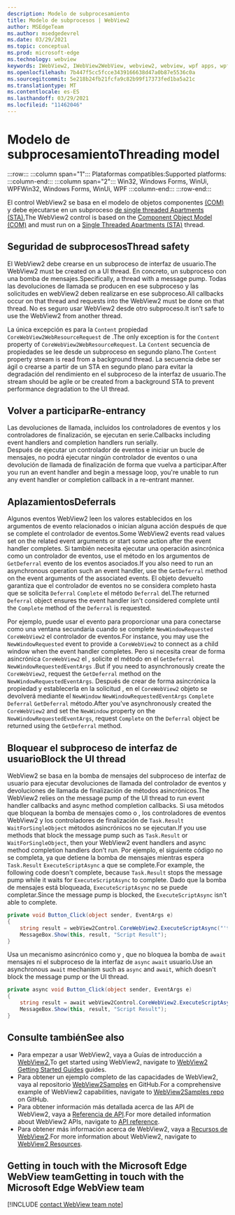 ```yaml
---
description: Modelo de subprocesamiento
title: Modelo de subprocesos | WebView2
author: MSEdgeTeam
ms.author: msedgedevrel
ms.date: 03/29/2021
ms.topic: conceptual
ms.prod: microsoft-edge
ms.technology: webview
keywords: IWebView2, IWebView2WebView, webview2, webview, wpf apps, wpf, edge, ICoreWebView2, ICoreWebView2Host, controlador de explorador, edge html
ms.openlocfilehash: 7b447f5cc5fcce3439166638d47a0b87e5536c0a
ms.sourcegitcommit: 5e218b24fb21fcfa9c82b99f17373fed1ba5a21c
ms.translationtype: MT
ms.contentlocale: es-ES
ms.lasthandoff: 03/29/2021
ms.locfileid: "11462046"
---
```

# <a name="threading-model"></a><span data-ttu-id="a8b9e-104">Modelo de subprocesamiento</span><span class="sxs-lookup"><span data-stu-id="a8b9e-104">Threading model</span></span> 

:::row:::
   :::column span="1":::
      <span data-ttu-id="a8b9e-105">Plataformas compatibles:</span><span class="sxs-lookup"><span data-stu-id="a8b9e-105">Supported platforms:</span></span>
   :::column-end:::
   :::column span="2":::
      <span data-ttu-id="a8b9e-106">Win32, Windows Forms, WinUi, WPF</span><span class="sxs-lookup"><span data-stu-id="a8b9e-106">Win32, Windows Forms, WinUi, WPF</span></span>
   :::column-end:::
:::row-end:::  

<span data-ttu-id="a8b9e-107">El control WebView2 se basa en el modelo de objetos componentes [(COM)][WindowsWin32ComTheComponentObjectModel] y debe ejecutarse en un subproceso [de single threaded Apartments (STA).][WindowsWin32ComSingleThreadedApartments]</span><span class="sxs-lookup"><span data-stu-id="a8b9e-107">The WebView2 control is based on the [Component Object Model (COM)][WindowsWin32ComTheComponentObjectModel] and must run on a [Single Threaded Apartments (STA)][WindowsWin32ComSingleThreadedApartments] thread.</span></span>  

## <a name="thread-safety"></a><span data-ttu-id="a8b9e-108">Seguridad de subprocesos</span><span class="sxs-lookup"><span data-stu-id="a8b9e-108">Thread safety</span></span>  

<span data-ttu-id="a8b9e-109">El WebView2 debe crearse en un subproceso de interfaz de usuario.</span><span class="sxs-lookup"><span data-stu-id="a8b9e-109">The WebView2 must be created on a UI thread.</span></span>  <span data-ttu-id="a8b9e-110">En concreto, un subproceso con una bomba de mensajes.</span><span class="sxs-lookup"><span data-stu-id="a8b9e-110">Specifically, a thread with a message pump.</span></span>  <span data-ttu-id="a8b9e-111">Todas las devoluciones de llamada se producen en ese subproceso y las solicitudes en webView2 deben realizarse en ese subproceso.</span><span class="sxs-lookup"><span data-stu-id="a8b9e-111">All callbacks occur on that thread and requests into the WebView2 must be done on that thread.</span></span>  <span data-ttu-id="a8b9e-112">No es seguro usar WebView2 desde otro subproceso.</span><span class="sxs-lookup"><span data-stu-id="a8b9e-112">It isn't safe to use the WebView2 from another thread.</span></span>  

<span data-ttu-id="a8b9e-113">La única excepción es para la `Content` propiedad `CoreWebView2WebResourceRequest` de .</span><span class="sxs-lookup"><span data-stu-id="a8b9e-113">The only exception is for the `Content` property of `CoreWebView2WebResourceRequest`.</span></span>  <span data-ttu-id="a8b9e-114">La `Content` secuencia de propiedades se lee desde un subproceso en segundo plano.</span><span class="sxs-lookup"><span data-stu-id="a8b9e-114">The `Content` property stream is read from a background thread.</span></span>  <span data-ttu-id="a8b9e-115">La secuencia debe ser ágil o crearse a partir de un STA en segundo plano para evitar la degradación del rendimiento en el subproceso de la interfaz de usuario.</span><span class="sxs-lookup"><span data-stu-id="a8b9e-115">The stream should be agile or be created from a background STA to prevent performance degradation to the UI thread.</span></span>  

## <a name="re-entrancy"></a><span data-ttu-id="a8b9e-116">Volver a participar</span><span class="sxs-lookup"><span data-stu-id="a8b9e-116">Re-entrancy</span></span>  

<span data-ttu-id="a8b9e-117">Las devoluciones de llamada, incluidos los controladores de eventos y los controladores de finalización, se ejecutan en serie.</span><span class="sxs-lookup"><span data-stu-id="a8b9e-117">Callbacks including event handlers and completion handlers run serially.</span></span>  
<span data-ttu-id="a8b9e-118">Después de ejecutar un controlador de eventos e iniciar un bucle de mensajes, no podrá ejecutar ningún controlador de eventos o una devolución de llamada de finalización de forma que vuelva a participar.</span><span class="sxs-lookup"><span data-stu-id="a8b9e-118">After you run an event handler and begin a message loop, you're unable to run any event handler or completion callback in a re-entrant manner.</span></span>  

## <a name="deferrals"></a><span data-ttu-id="a8b9e-119">Aplazamientos</span><span class="sxs-lookup"><span data-stu-id="a8b9e-119">Deferrals</span></span>  

<span data-ttu-id="a8b9e-120">Algunos eventos WebView2 leen los valores establecidos en los argumentos de evento relacionados o inician alguna acción después de que se complete el controlador de eventos.</span><span class="sxs-lookup"><span data-stu-id="a8b9e-120">Some WebView2 events read values set on the related event arguments or start some action after the event handler completes.</span></span>  <span data-ttu-id="a8b9e-121">Si también necesita ejecutar una operación asincrónica como un controlador de eventos, use el método en los argumentos de `GetDeferral` evento de los eventos asociados.</span><span class="sxs-lookup"><span data-stu-id="a8b9e-121">If you also need to run an asynchronous operation such an event handler, use the `GetDeferral` method on the event arguments of the associated events.</span></span>  <span data-ttu-id="a8b9e-122">El objeto devuelto garantiza que el controlador de eventos no se considera completo hasta que se solicita `Deferral` `Complete` el método `Deferral` del.</span><span class="sxs-lookup"><span data-stu-id="a8b9e-122">The returned `Deferral` object ensures the event handler isn't considered complete until the `Complete` method of the `Deferral` is requested.</span></span>  

<span data-ttu-id="a8b9e-123">Por ejemplo, puede usar el evento para proporcionar una para conectarse como una ventana secundaria cuando se complete `NewWindowRequested` `CoreWebView2` el controlador de eventos.</span><span class="sxs-lookup"><span data-stu-id="a8b9e-123">For instance, you may use the `NewWindowRequested` event to provide a `CoreWebView2` to connect as a child window when the event handler completes.</span></span>  <span data-ttu-id="a8b9e-124">Pero si necesita crear de forma asincrónica `CoreWebView2` el , solicite el método en el `GetDeferral` `NewWindowRequestedEventArgs` .</span><span class="sxs-lookup"><span data-stu-id="a8b9e-124">But if you need to asynchronously create the `CoreWebView2`, request the `GetDeferral` method on the `NewWindowRequestedEventArgs`.</span></span>  <span data-ttu-id="a8b9e-125">Después de crear de forma asincrónica la propiedad y establecerla en la solicitud , en el `CoreWebView2` objeto se devolverá mediante el `NewWindow` `NewWindowRequestedEventArgs` `Complete` `Deferral` `GetDeferral` método.</span><span class="sxs-lookup"><span data-stu-id="a8b9e-125">After you've asynchronously created the `CoreWebView2` and set the `NewWindow` property on the `NewWindowRequestedEventArgs`, request `Complete` on the `Deferral` object be returned using the `GetDeferral` method.</span></span>  

## <a name="block-the-ui-thread"></a><span data-ttu-id="a8b9e-126">Bloquear el subproceso de interfaz de usuario</span><span class="sxs-lookup"><span data-stu-id="a8b9e-126">Block the UI thread</span></span>  

<span data-ttu-id="a8b9e-127">WebView2 se basa en la bomba de mensajes del subproceso de interfaz de usuario para ejecutar devoluciones de llamada del controlador de eventos y devoluciones de llamada de finalización de métodos asincrónicos.</span><span class="sxs-lookup"><span data-stu-id="a8b9e-127">The WebView2 relies on the message pump of the UI thread to run event handler callbacks and async method completion callbacks.</span></span>  <span data-ttu-id="a8b9e-128">Si usa métodos que bloquean la bomba de mensajes como o , los controladores de eventos WebView2 y los controladores de finalización de `Task.Result` `WaitForSingleObject` métodos asincrónicos no se ejecutan.</span><span class="sxs-lookup"><span data-stu-id="a8b9e-128">If you use methods that block the message pump such as `Task.Result` or `WaitForSingleObject`, then your WebView2 event handlers and async method completion handlers don't run.</span></span>  <span data-ttu-id="a8b9e-129">Por ejemplo, el siguiente código no se completa, ya que detiene la bomba de mensajes mientras espera `Task.Result` `ExecuteScriptAsync` a que se complete.</span><span class="sxs-lookup"><span data-stu-id="a8b9e-129">For example, the following code doesn't complete, because `Task.Result` stops the message pump while it waits for `ExecuteScriptAsync` to complete.</span></span>  <span data-ttu-id="a8b9e-130">Dado que la bomba de mensajes está bloqueada, `ExecuteScriptAsync` no se puede completar.</span><span class="sxs-lookup"><span data-stu-id="a8b9e-130">Since the message pump is blocked, the `ExecuteScriptAsync` isn't able to complete.</span></span>   

```csharp
private void Button_Click(object sender, EventArgs e)
{
    string result = webView2Control.CoreWebView2.ExecuteScriptAsync("'test'").Result;
    MessageBox.Show(this, result, "Script Result");
}
```  

<span data-ttu-id="a8b9e-131">Usa un mecanismo asincrónico como y , que no bloquea la bomba de `await` mensajes ni el subproceso de la interfaz de `async` `await` usuario.</span><span class="sxs-lookup"><span data-stu-id="a8b9e-131">Use an asynchronous `await` mechanism such as `async` and `await`, which doesn't block the message pump or the UI thread.</span></span>  

```csharp
private async void Button_Click(object sender, EventArgs e)
{
    string result = await webView2Control.CoreWebView2.ExecuteScriptAsync("'test'");
    MessageBox.Show(this, result, "Script Result");
}
```  

## <a name="see-also"></a><span data-ttu-id="a8b9e-132">Consulte también</span><span class="sxs-lookup"><span data-stu-id="a8b9e-132">See also</span></span>  

*   <span data-ttu-id="a8b9e-133">Para empezar a usar WebView2, vaya a Guías de introducción a [WebView2.][Webview2IndexGettingStarted]</span><span class="sxs-lookup"><span data-stu-id="a8b9e-133">To get started using WebView2, navigate to [WebView2 Getting Started Guides][Webview2IndexGettingStarted] guides.</span></span>  
*   <span data-ttu-id="a8b9e-134">Para obtener un ejemplo completo de las capacidades de WebView2, vaya al repositorio [WebView2Samples][GithubMicrosoftedgeWebview2samples] en GitHub.</span><span class="sxs-lookup"><span data-stu-id="a8b9e-134">For a comprehensive example of WebView2 capabilities, navigate to [WebView2Samples repo][GithubMicrosoftedgeWebview2samples] on GitHub.</span></span>  
*   <span data-ttu-id="a8b9e-135">Para obtener información más detallada acerca de las API de WebView2, vaya a [Referencia de API][DotnetApiMicrosoftWebWebview2WpfWebview2].</span><span class="sxs-lookup"><span data-stu-id="a8b9e-135">For more detailed information about WebView2 APIs, navigate to [API reference][DotnetApiMicrosoftWebWebview2WpfWebview2].</span></span>  
*   <span data-ttu-id="a8b9e-136">Para obtener más información acerca de WebView2, vaya a [Recursos de WebView2][Webview2IndexNextSteps].</span><span class="sxs-lookup"><span data-stu-id="a8b9e-136">For more information about WebView2, navigate to [WebView2 Resources][Webview2IndexNextSteps].</span></span>  

## <a name="getting-in-touch-with-the-microsoft-edge-webview-team"></a><span data-ttu-id="a8b9e-137">Getting in touch with the Microsoft Edge WebView team</span><span class="sxs-lookup"><span data-stu-id="a8b9e-137">Getting in touch with the Microsoft Edge WebView team</span></span>  

[!INCLUDE [contact WebView team note](../includes/contact-webview-team-note.md)]  

<!-- links -->  

[Webview2IndexGettingStarted]: ../index.md#getting-started "Introducción: introducción a Microsoft Edge WebView2 | Microsoft Docs"  
[Webview2IndexNextSteps]: ../index.md#next-steps "Pasos siguientes: Introducción a Microsoft Edge WebView2 | Microsoft Docs"  

[DotnetApiMicrosoftWebWebview2WpfWebview2]: /dotnet/api/microsoft.web.webview2.wpf.webview2 "Clase WebView2 | Microsoft Docs"  

[WindowsWin32ComSingleThreadedApartments]: /windows/win32/com/single-threaded-apartments "Single-Threaded Apartments | Microsoft Docs"  
[WindowsWin32ComTheComponentObjectModel]: /windows/win32/com/the-component-object-model "El modelo de objetos componentes | Microsoft Docs"  

[GithubMicrosoftedgeWebview2samples]: https://github.com/MicrosoftEdge/WebView2Samples "Ejemplos de WebView2: MicrosoftEdge/WebView2Samples | GitHub"  
